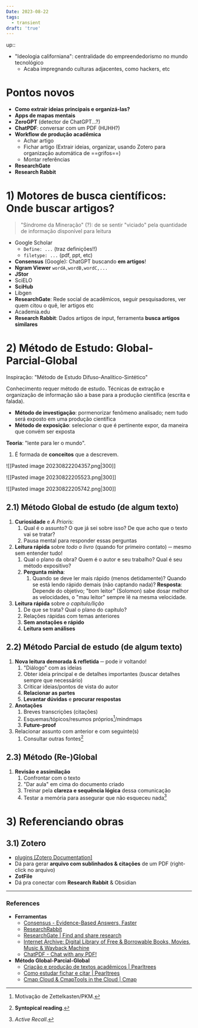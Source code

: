 ```yaml
---
Date: 2023-08-22
tags:
  - transient
draft: 'true'
---
```

up:: 

- "Ideologia californiana": centralidade do empreendedorismo no mundo tecnológico
	- Acaba impregnando culturas adjacentes, como hackers, etc
# Pontos novos
- **Como extrair ideias principais e organizá-las?**
- **Apps de mapas mentais**
- **ZeroGPT** (detector de ChatGPT...?)
- **ChatPDF**: conversar com um PDF (HUHH?)
- **Workflow de produção acadêmica**
	- Achar artigo
	- Fichar artigo (Extrair ideias, organizar, usando Zotero para organização automática de ==grifos==)
	- Montar referências
- **ResearchGate**
- **Research Rabbit**
# 1) Motores de busca científicos: Onde buscar artigos?
> "Síndrome da Mineração" (?): de se sentir "viciado" pela quantidade de informação disponível para leitura

- Google Scholar
	- `Define: ...` (traz definições!!)
	- `filetype: ...` (pdf, ppt, etc)
- **Consensus** (Google): ChatGPT buscando **em artigos**! 
- **Ngram Viewer** `wordA,wordB,wordC,...`
- **JStor**
- SciELO
- **SciHub**
- Libgen
- **ResearchGate**: Rede social de acadêmicos, seguir pesquisadores, ver quem citou o quê, ler artigos etc
- Academia.edu
- **Research Rabbit**: Dados artigos de input, ferramenta **busca artigos similares**

# 2) Método de Estudo: Global-Parcial-Global
Inspiração: "Método de Estudo Difuso-Analítico-Sintético"

Conhecimento requer método de estudo. 
Técnicas de extração e organização de informação são a base para a produção científica (escrita e falada).

- **Método de investigação**: pormenorizar fenômeno analisado; nem tudo será exposto em uma produção científica
- **Método de exposição**: selecionar o que é pertinente expor, da maneira que convém ser exposta

**Teoria**: "lente para ler o mundo". 
1. É formada de **conceitos** que a descrevem.

![[Pasted image 20230822204357.png|300]]

![[Pasted image 20230822205523.png|300]]

![[Pasted image 20230822205742.png|300]]
## 2.1) Método Global de estudo (de algum texto)
1. **Curiosidade** e *A Priori*s:
	1. Qual é o assunto? O que já sei sobre isso? De que acho que o texto vai se tratar?
	2. Pausa mental para responder essas perguntas
2. **Leitura rápida** sobre *todo o livro* (quando for primeiro contato) ─ mesmo sem entender tudo!
	1. Qual o plano da obra? Quem é o autor e seu trabalho? Qual é seu método expositivo?
	2. **Pergunta minha**: 
		1. Quando se deve ler mais rápido (menos detidamente)? Quando se está lendo rápido demais (não captando nada)?
		   **Resposta**: Depende do objetivo; "bom leitor" (Solomon) sabe dosar melhor as velocidades, o "mau leitor" sempre lê na mesma velocidade.
3. **Leitura rápida** sobre *o capítulo/lição*
	1. De que se trata? Qual o plano do capítulo? 
	2. Relações rápidas com temas anteriores
	3. **Sem anotações e rápido**
	4. **Leitura sem análises**
## 2.2) Método Parcial de estudo (de algum texto)
1. **Nova leitura demorada & refletida** ─ pode ir voltando!
	1. "Diálogo" com as ideias
	2. Obter ideia principal e de detalhes importantes (buscar detalhes sempre que necessário)
	3. Criticar ideias/pontos de vista do autor
	4. **Relacionar as partes**
	5. **Levantar dúvidas** e **procurar respostas**
2. **Anotações**
	1. Breves transcrições (citações)
	2. Esquemas/tópicos/resumos próprios[^1]/mindmaps
	3. **Future-proof**
3. Relacionar assunto com anterior e com seguinte(s)
	1. Consultar outras fontes[^2]

## 2.3) Método (Re-)Global
1. **Revisão e assimilação**
	1. Confrontar com o texto
	2. "Dar aula" em cima do documento criado
	3. Treinar pela **clareza e sequência lógica** dessa comunicação
	4. Testar a memória para assegurar que não esqueceu nada[^3]

# 3) Referenciando obras
## 3.1) Zotero
- [plugins [Zotero Documentation]](https://www.zotero.org/support/plugins)
- Dá para gerar **arquivo com sublinhados & citações** de um PDF (right-click no arquivo)
- **ZotFile**
- Dá pra conectar com **Research Rabbit** & Obsidian

---
### References
- **Ferramentas**
	- [Consensus - Evidence-Based Answers, Faster](https://www.consensus.app/)
	- [ResearchRabbit](https://www.researchrabbit.ai/)
	- [ResearchGate | Find and share research](https://www.researchgate.net/)
	- [Internet Archive: Digital Library of Free & Borrowable Books, Movies, Music & Wayback Machine](https://archive.org/)
	- [ChatPDF - Chat with any PDF!](https://www.chatpdf.com/)
- **Método Global-Parcial-Global**
	- [Criação e produção de textos acadêmicos | Pearltrees](http://www.pearltrees.com/prof_w4lter/criacao-producao-academicos/id54059413)
	- [Como estudar fichar e citar | Pearltrees](http://www.pearltrees.com/prof_w4lter/informatica-e-sociedade/id34311880/item319571719)
	- [Cmap Cloud & CmapTools in the Cloud | Cmap](https://cmap.ihmc.us/cmap-cloud/)

[^1]: Motivação de Zettelkasten/PKM.
[^2]: **Syntopical reading**.
[^3]: *Active Recall*.